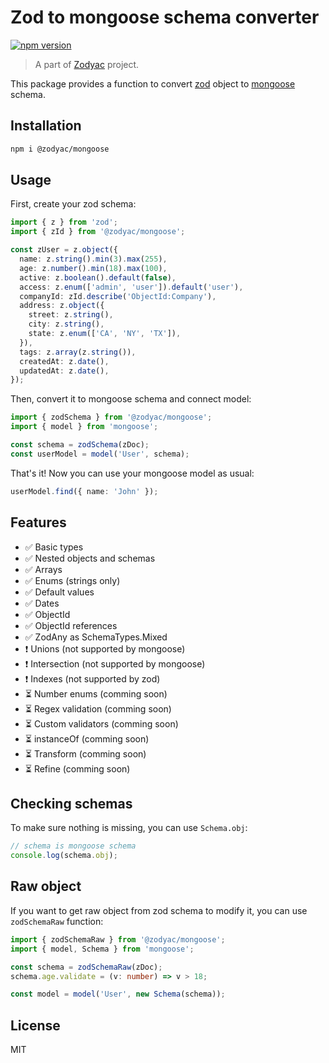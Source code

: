 # Zod to mongoose schema converter

[![npm version](https://badge.fury.io/js/%40zodyac%2Fmongoose.svg)](https://badge.fury.io/js/%40zodyac%2Fmongoose)

> A part of [Zodyac](https://npmjs.com/org/zodyac) project.

This package provides a function to convert [zod](https://www.npmjs.com/package/zod) object to [mongoose](https://www.npmjs.com/package/mongoose) schema.

## Installation

```bash
npm i @zodyac/mongoose
```

## Usage

First, create your zod schema:

```typescript
import { z } from 'zod';
import { zId } from '@zodyac/mongoose';

const zUser = z.object({
  name: z.string().min(3).max(255),
  age: z.number().min(18).max(100),
  active: z.boolean().default(false),
  access: z.enum(['admin', 'user']).default('user'),
  companyId: zId.describe('ObjectId:Company'),
  address: z.object({
    street: z.string(),
    city: z.string(),
    state: z.enum(['CA', 'NY', 'TX']),
  }),
  tags: z.array(z.string()),
  createdAt: z.date(),
  updatedAt: z.date(),
});

```

Then, convert it to mongoose schema and connect model:

```typescript
import { zodSchema } from '@zodyac/mongoose';
import { model } from 'mongoose';

const schema = zodSchema(zDoc);
const userModel = model('User', schema);
```

That's it! Now you can use your mongoose model as usual:

```typescript
userModel.find({ name: 'John' });
```

## Features

- ✅ Basic types
- ✅ Nested objects and schemas
- ✅ Arrays
- ✅ Enums (strings only)
- ✅ Default values
- ✅ Dates
- ✅ ObjectId
- ✅ ObjectId references
- ✅ ZodAny as SchemaTypes.Mixed
- ❗️ Unions (not supported by mongoose)
- ❗️ Intersection (not supported by mongoose)
- ❗️ Indexes (not supported by zod)
- ⏳ Number enums (comming soon)
- ⏳ Regex validation (comming soon)
- ⏳ Custom validators (comming soon)
- ⏳ instanceOf (comming soon)
- ⏳ Transform (comming soon)
- ⏳ Refine (comming soon)

## Checking schemas

To make sure nothing is missing, you can use ```Schema.obj```:

```typescript
// schema is mongoose schema
console.log(schema.obj);
```

## Raw object

If you want to get raw object from zod schema to modify it, you can use ```zodSchemaRaw``` function:

```typescript
import { zodSchemaRaw } from '@zodyac/mongoose';
import { model, Schema } from 'mongoose';

const schema = zodSchemaRaw(zDoc);
schema.age.validate = (v: number) => v > 18;

const model = model('User', new Schema(schema));
```

## License
MIT
